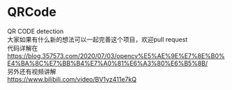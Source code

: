 # QRCode
QR CODE detection</br>
大家如果有什么新的想法可以一起完善这个项目，欢迎pull request</br>
代码详解在</br>
https://blog.357573.com/2020/07/03/opencv%E5%AE%9E%E7%8E%B0%E4%BA%8C%E7%BB%B4%E7%A0%81%E6%A3%80%E6%B5%8B/  </br>
另外还有视频讲解</br>
https://www.bilibili.com/video/BV1yz411e7kQ
